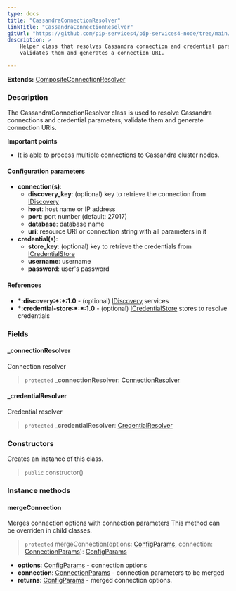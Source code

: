 ```yaml
---
type: docs
title: "CassandraConnectionResolver"
linkTitle: "CassandraConnectionResolver"
gitUrl: "https://github.com/pip-services4/pip-services4-node/tree/main/pip-services4-cassandra-node"
description: >
    Helper class that resolves Cassandra connection and credential parameters,
    validates them and generates a connection URI.

---
```


**Extends:** [CompositeConnectionResolver](../../../config/connect/composite_connection_resolver)

### Description
The CassandraConnectionResolver class is used to resolve Cassandra connections and credential parameters, validate them and generate connection URIs.

**Important points**

- It is able to process multiple connections to Cassandra cluster nodes.


#### Configuration parameters

- **connection(s)**:
	- **discovery_key**:               (optional) key to retrieve the connection from [IDiscovery](../../../configs/connect/idiscovery)
	- **host**: host name or IP address
	- **port**: port number (default: 27017)
	- **database**: database name
	- **uri**: resource URI or connection string with all parameters in it
- **credential(s)**:
	- **store_key**: (optional) key to retrieve the credentials from [ICredentialStore](../../../config/auth/icredential_store)
	- **username**: username
	- **password**: user's password


#### References
- **\*:discovery:\*:\*:1.0** - (optional) [IDiscovery](../../../config/connect/idiscovery) services
- **\*:credential-store:\*:\*:1.0** - (optional) [ICredentialStore](../../../config/auth/icredential_store) stores to resolve credentials


### Fields

<span class="hide-title-link">

#### _connectionResolver
Connection resolver
> `protected` **_connectionResolver**: [ConnectionResolver](../../../config/connect/connection_resolver) 

#### _credentialResolver
Credential resolver
> `protected` **_credentialResolver**: [CredentialResolver](../../../config/auth/credential_resolver) 

</span>


### Constructors
Creates an instance of this class.
> `public` constructor()

### Instance methods


#### mergeConnection
Merges connection options with connection parameters
This method can be overriden in child classes.

> `protected` mergeConnection(options: [ConfigParams](../../../components/config/config_params), connection: [ConnectionParams](../../../config/connect/connection_params)): [ConfigParams](../../../components/config/config_params)

- **options**: [ConfigParams](../../../components/config/config_params) - connection options
- **connection**: [ConnectionParams](../../../config/connect/connection_params) - connection parameters to be merged
- **returns**: [ConfigParams](../../../commons/config/config_params) - merged connection options.
